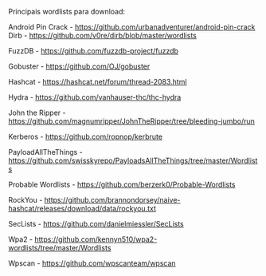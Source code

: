 Principais wordlists para download:

Android Pin Crack - https://github.com/urbanadventurer/android-pin-crack
Dirb - https://github.com/v0re/dirb/blob/master/wordlists

FuzzDB - https://github.com/fuzzdb-project/fuzzdb

Gobuster - https://github.com/OJ/gobuster

Hashcat - https://hashcat.net/forum/thread-2083.html

Hydra - https://github.com/vanhauser-thc/thc-hydra

John the Ripper - https://github.com/magnumripper/JohnTheRipper/tree/bleeding-jumbo/run

Kerberos - https://github.com/ropnop/kerbrute

PayloadAllTheThings - https://github.com/swisskyrepo/PayloadsAllTheThings/tree/master/Wordlists

Probable Wordlists - https://github.com/berzerk0/Probable-Wordlists

RockYou - https://github.com/brannondorsey/naive-hashcat/releases/download/data/rockyou.txt

SecLists - https://github.com/danielmiessler/SecLists

Wpa2 - https://github.com/kennyn510/wpa2-wordlists/tree/master/Wordlists

Wpscan - https://github.com/wpscanteam/wpscan
